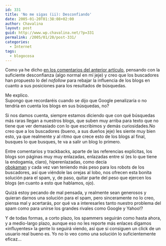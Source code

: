 ```yaml
---
id: 331
title: 'No me sigas (ii): Desconfiando'
date: 2005-01-20T01:38:08+02:00
author: Chavalina
layout: post
guid: http://www.wp.chavalina.net/?p=331
permalink: /2005/01/20/post-331/
categories:
  - Internet
tags:
  - blogocosa
---
```

Como ya he dicho <a href="http://www.chavalina.net/comentar.php?idpost=330#3060" target="_blank">en los comentarios del anterior art&iacute;culo</a>, pensando con la suficiente desconfianza (algo normal en m&iacute; jeje) y creo que los buscadores han propuesto lo del _nofollow_ para rebajar la influencia de los blogs en cuanto a sus posiciones para los resultados de b&uacute;squedas.

Me explico.  
Supongo que recordar&eacute;is cuando se dijo que Google penalizar&iacute;a o no tendr&iacute;a en cuenta los blogs en sus b&uacute;squedas, no?

Si nos damos cuenta, siempre estamos diciendo que con qu&eacute; b&uacute;squedas m&aacute;s raras llegan a nuestros blogs, que suben muy arriba para texto que no tiene que ver demasiado con lo que escribimos y dem&aacute;s curiosidades.No creo que a los buscadores (bueno, a sus due&ntilde;os jeje) les siente muy bien esto, ya que realmente y al ritmo que crece esto de los blogs al final, busques lo que busques, te va a salir un blog lo primero.

Entre comentarios y trackbacks, aparte de las referencias expl&iacute;citas, los blogs son p&aacute;ginas muy muy enlazadas, enlazadas entre s&iacute; (es lo que tiene la endogamia, claro), hiperenlazadas, como dec&iacute;a  
<a href="http://www.chavalina.net/comentar.php?idpost=330#3059" target="_blank">obokaman</a> y cada vez van teniendo m&aacute;s peso para los robots de los buscadores, as&iacute; que vi&eacute;ndole las orejas al lobo, nos ofrecen esta bonita soluci&oacute;n para el spam, y, de paso, quitar parte del peso que ejercen los blogs (en cuanto a esto que hablamos, ojo).

Quiz&aacute; estoy pecando de mal pensada, y realmente sean generosos y quieran darnos una soluci&oacute;n para el spam, pero sinceramente no lo creo, piensa mal y acertar&aacute;s, por qu&eacute; va a interesarles tanto nuestro problema del spam como para unirse los grandes rivales como Google y Yahoo!?

Y de todas formas, a corto plazo, los spammers seguir&aacute;n como hasta ahora, y a medio-largo plazo, aunque eso no les reporte m&aacute;s enlaces digamos «influyentes» la gente lo seguir&aacute; viendo, as&iacute; que si consiguen un click de un usuario real bueno es. Yo no lo veo como una soluci&oacute;n lo suficientemente eficaz&#8230;